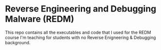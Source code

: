 # Reverse Engineering and Debugging Malware (REDM)

This repo contains all the executables and code that I used for the REDM course I'm teaching for students with no Reverse Enigneering & Debugging background.

